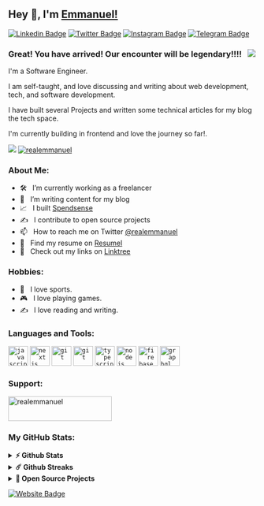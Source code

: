 ## Hey 👋, I'm [Emmanuel!](https://github.com/realemmanuel/)

[![Linkedin Badge](https://img.shields.io/badge/-LinkedIn-0e76a8?style=flat-square&logo=Linkedin&logoColor=white)](https://www.linkedin.com/in/taiwoemmanuel/)
[![Twitter Badge](https://img.shields.io/badge/-Twitter-00acee?style=flat-square&logo=Twitter&logoColor=white)](https://twitter.com/thedevemmanuel/)
[![Instagram Badge](https://img.shields.io/badge/-Instagram-e4405f?style=flat-square&logo=Instagram&logoColor=white)](https://www.instagram.com/thedevemmanuel/)
[![Telegram Badge](https://img.shields.io/badge/-Telegram-0088cc?style=flat-square&logo=Telegram&logoColor=white)](https://t.me/thedevemmanuel)

### Great! You have arrived! Our encounter will be legendary!!!! &nbsp; ![](https://visitor-badge.glitch.me/badge?page_id=realemmanuel.realemmanuel&style=flat-square&color=ffeb00)

I'm a Software Engineer.

I am self-taught, and love discussing and writing about web development, tech, and software development.

I have built several Projects and written some technical articles for my blog the tech space.

I'm currently building in frontend and love the journey so far!.


[![](https://gitwar.herokuapp.com/badge?username=realemmanuel&label=Gitwar%20Profile%20Score&style=for-the-badge&color=ffeb00)](https://gitwar.herokuapp.com/) <a href="https://twitter.com/realemmanuel" target="blank"><img src="https://img.shields.io/twitter/follow/realemmanuel?logo=twitter&style=for-the-badge&color=ffeb00" alt="realemmanuel" /></a>

### About Me:

- 🛠 &nbsp; I’m currently working as a freelancer
- 🚀 &nbsp; I’m writing content for my blog
- 📈 &nbsp; I built [Spendsense](https://spendsense.com.ng)
- ✍️ &nbsp; I contribute to open source projects
- 📫 &nbsp; How to reach me on Twitter [@realemmanuel](https://twitter.com/realemmanuel)
- 💼 &nbsp; Find my resume on [Resumel](https://drive.google.com/file/d/12pbSEn4XXKSfMWLxp-_9J6QHmb5-51tj/view?usp=sharing)
- 🔗 &nbsp; Check out my links on [Linktree](https://linktr.ee/taiwoemmanuel)

### Hobbies:

- 🎸 &nbsp; I love sports.
- 🎮 &nbsp; I love playing games.
- ✍️ &nbsp; I love reading and writing.

### Languages and Tools:

<code><img height="40" src="https://realemmanuel.vercel.app/assets/Images/javascript.svg" alt="javascript"></code>
<code><img height="40" src="https://realemmanuel.vercel.app/assets/Images/nextjs.svg" alt="nextjs"></code>
<code><img height="40" src="https://realemmanuel.vercel.app/assets/Images/git.svg" alt="git"></code>
<code><img height="40" src="https://realemmanuel.vercel.app/assets/Images/redux.svg" alt="git"></code>
<code><img height="40" src="https://realemmanuel.vercel.app/assets/Images/typescript.svg" alt="typescript"></code>
<code><img height="40" src="https://realemmanuel.vercel.app/assets/Images/nodejs.svg" alt="nodejs"></code>
<code><img height="40" src="https://realemmanuel.vercel.app/assets/Images/firebase.svg" alt="firebase"></code>
<code><img height="40" src="https://realemmanuel.vercel.app/assets/Images/graphql.svg" alt="graphql"></code>

### Support:

<a href="https://www.buymeacoffee.com/realemmanuel"> <img align="center" src="https://cdn.buymeacoffee.com/buttons/v2/default-yellow.png" height="50" width="210" alt="realemmanuel" /></a>

### My GitHub Stats:

<details>	
  <summary><b>⚡ Github Stats</b></summary>

  <br />
  <img height="180em" src="https://github-readme-stats.vercel.app/api?username=realemmanuel&show_icons=true&hide_border=true&&count_private=true&include_all_commits=true" />
  <img height="180em" src="https://github-readme-stats.vercel.app/api/top-langs/?username=realemmanuel&exclude_repo=KNN-Image-Classification&show_icons=true&hide_border=true&layout=compact&langs_count=8"/>
</details>

<details>	
  <summary><b>☄️ Github Streaks</b></summary>

  <br />
  <img height="180em" src="https://github-readme-streak-stats.herokuapp.com/?user=realemmanuel&hide_border=true" />
</details>

<details>
  <summary><b>🚀 Open Source Projects</b></summary>

  <br />
  <table>
    <thead align="center">
      <tr border: none;>
        <td><b>💻 Projects</b></td>
        <td><b>🌟 Stars</b></td>
        <td><b>🍴 Forks</b></td>
        <td><b>🐛 Issues</b></td>
        <td><b>🔔 Pull Requests</b></td>
        <td><b>👨‍💻 Language</b></td>
      </tr>
    </thead>
    <tbody>
      <tr>
	<td><a href="https://github.com/realemmanuel/spendsense"><b>📈 SpendSense</b></a></td>
        <td><img alt="Stars" src="https://img.shields.io/github/stars/realemmanuel/spendsense?style=flat-square&labelColor=343b41&color=ffeb00"/></td>
        <td><img alt="Forks" src="https://img.shields.io/github/forks/realemmanuel/spendsense?style=flat-square&labelColor=343b41&color=ffeb00"/></td>
        <td><img alt="Issues" src="https://img.shields.io/github/issues/realemmanuel/spendsense?style=flat-square&color=ffeb00"/></td>
        <td><img alt="Pull Requests" src="https://img.shields.io/github/issues-pr/realemmanuel/spendsense?style=flat-square&color=ffeb00"/></td>
        <td><img alt="Language" src="https://img.shields.io/badge/markdown-100%25-blue?style=flat-square&color=ffeb00"/></td> 
      </tr>
    </tbody>
  </table>
  <br />
</details>

[![Website Badge](https://img.shields.io/badge/Website-3b5998?style=flat-square&logo=google-chrome&logoColor=white)](https://realemmanuel.vercel.app/)
